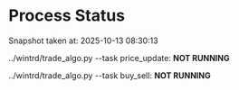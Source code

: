 # Process Status

Snapshot taken at: 2025-10-13 08:30:13

../wintrd/trade_algo.py --task price_update: **NOT RUNNING**

../wintrd/trade_algo.py --task buy_sell: **NOT RUNNING**


